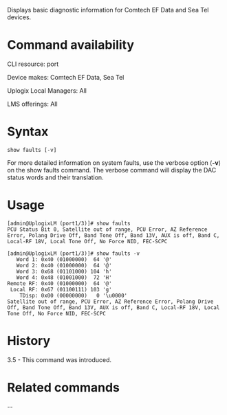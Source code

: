 <!-- 5.4 -->

Displays basic diagnostic information for Comtech EF Data and Sea Tel devices.

# Command availability 

CLI resource: port

Device makes: Comtech EF Data, Sea Tel

Uplogix Local Managers: All 

LMS offerings: All

# Syntax 

```
show faults [-v]
```
For more detailed information on system faults, use the verbose option (**-v**) on the show faults command. The verbose command will display the DAC status words and their translation.

# Usage 

```
[admin@UplogixLM (port1/3)]# show faults
PCU Status Bit 0, Satellite out of range, PCU Error, AZ Reference Error, Polang Drive Off, Band Tone Off, Band 13V, AUX is off, Band C, Local-RF 18V, Local Tone Off, No Force NID, FEC-SCPC
```
```
[admin@UplogixLM (port1/3)]# show faults -v
   Word 1: 0x40 (01000000)  64 '@'
   Word 2: 0x40 (01000000)  64 '@'
   Word 3: 0x68 (01101000) 104 'h'
   Word 4: 0x48 (01001000)  72 'H'
Remote RF: 0x40 (01000000)  64 '@'
 Local RF: 0x67 (01100111) 103 'g'
    TDisp: 0x00 (00000000)   0 '\u0000'
Satellite out of range, PCU Error, AZ Reference Error, Polang Drive Off, Band Tone Off, Band 13V, AUX is off, Band C, Local-RF 18V, Local Tone Off, No Force NID, FEC-SCPC
```
# History 

3.5 - This command was introduced.

# Related commands
--
